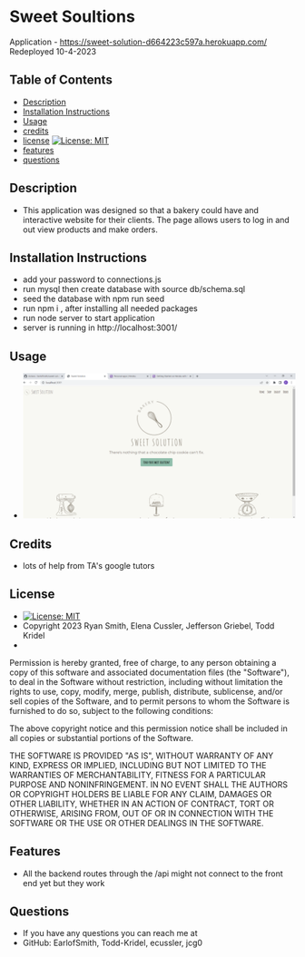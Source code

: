 # Sweet Soultions

  Application - https://sweet-solution-d664223c597a.herokuapp.com/
  Redeployed 10-4-2023

  ## Table of Contents
  * [Description](#description)
  * [Installation Instructions](#installation-instructions)
  * [Usage](#usage) 
  * [credits](#credits)
  * [license](#license) [![License: MIT](https://img.shields.io/badge/License-MIT-blue.svg)](https://opensource.org/licenses/MIT)
  * [features](#features)
  * [questions](#questions)


  ## Description
  * This application was designed so that a bakery could have and interactive website for their clients. The page allows users to log in and out view products and make orders. 

  ## Installation Instructions
  * add your password to connections.js 
  * run mysql then create database with source db/schema.sql 
  * seed the database with npm run seed
  * run npm i , after installing all needed packages
  * run node server to start application 
  * server is running in http://localhost:3001/

  ## Usage
  * ![deployed page](./public/images/deployed-page.png)

  ## Credits 
  * lots of help from TA's google tutors

  ## License
  *  [![License: MIT](https://img.shields.io/badge/License-MIT-blue.svg)](https://opensource.org/licenses/MIT) 
  * Copyright 2023 Ryan Smith, Elena Cussler, Jefferson Griebel, Todd Kridel
  * 

  Permission is hereby granted, free of charge, to any person obtaining a copy of this software and associated documentation files (the "Software"), to deal in the Software without restriction, including without limitation the rights to use, copy, modify, merge, publish, distribute, sublicense, and/or sell copies of the Software, and to permit persons to whom the Software is furnished to do so, subject to the following conditions:
  
  The above copyright notice and this permission notice shall be included in all copies or substantial portions of the Software.
  
  THE SOFTWARE IS PROVIDED "AS IS", WITHOUT WARRANTY OF ANY KIND, EXPRESS OR IMPLIED, INCLUDING BUT NOT LIMITED TO THE WARRANTIES OF MERCHANTABILITY, FITNESS FOR A PARTICULAR PURPOSE AND NONINFRINGEMENT. IN NO EVENT SHALL THE AUTHORS OR COPYRIGHT HOLDERS BE LIABLE FOR ANY CLAIM, DAMAGES OR OTHER LIABILITY, WHETHER IN AN ACTION OF CONTRACT, TORT OR OTHERWISE, ARISING FROM, OUT OF OR IN CONNECTION WITH THE SOFTWARE OR THE USE OR OTHER DEALINGS IN THE SOFTWARE.

  ## Features
  * All the backend routes through the /api might not connect to the front end yet but they work


  ## Questions
  * If you have any questions you can reach me at
  * GitHub: EarlofSmith, Todd-Kridel, ecussler, jcg0
